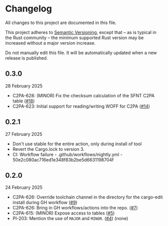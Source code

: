 # Changelog

All changes to this project are documented in this file.

This project adheres to [Semantic Versioning](https://semver.org), except that – as is typical in the Rust community – the minimum supported Rust version may be increased without a major version increase.

Do not manually edit this file. It will be automatically updated when a new release is published.

## 0.3.0

28 February 2025

* C2PA-628: (MINOR) Fix the checksum calculation of the SFNT C2PA table ([#18](https://github.com/Monotype/c2pa-font-handler/pull/18))
* C2PA-623: Initial support for reading/writing WOFF for C2PA ([#14](https://github.com/Monotype/c2pa-font-handler/pull/14))

## 0.2.1

27 February 2025

* Don't use stable for the entire action, only during install of tool
* Revert the Cargo.lock to version 3.
* CI: Workflow failure - .github/workflows/nightly.yml - 50e2c080ac716ed1e348f83b2be5d6631198704f

## 0.2.0

24 February 2025

* C2PA-626: Override toolchain channel in the directory for the cargo-edit install during GH workflow ([#9](https://github.com/Monotype/c2pa-font-handler/pull/9))
* C2PA-626: Bring in GH workflows/actions into the repo. ([#7](https://github.com/Monotype/c2pa-font-handler/pull/7))
* C2PA-615: (MINOR) Expose access to tables ([#5](https://github.com/Monotype/c2pa-font-handler/pull/5))
* PI-203: Mention the use of `MAJOR` and `MINOR`. ([#4](https://github.com/Monotype/c2pa-font-handler/pull/4)) (none)

